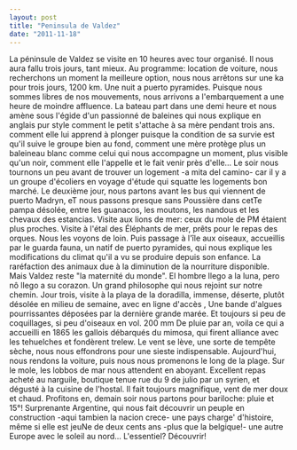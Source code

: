 ```yaml
---
layout: post
title: "Peninsula de Valdez"
date: "2011-11-18"
---
```


La péninsule de Valdez se visite en 10 heures avec tour organisé. Il nous aura fallu trois jours, tant mieux. Au programme: location de voiture, nous recherchons un moment la meilleure option, nous nous arrêtons sur une ka pour trois jours, 1200 km. Une nuit a puerto pyramides. Puisque nous sommes libres de nos mouvements, nous arrivons a l'embarquement a une heure de moindre affluence. La bateau part dans une demi heure et nous amène sous l'égide d'un passionné de baleines qui nous explique en anglais pur style comment le petit s'attache à sa mère pendant trois ans. comment elle lui apprend à plonger puisque la condition de sa survie est qu'il suive le groupe bien au fond, comment une mère protège plus un baleineau blanc comme celui qui nous accompagne un moment, plus visible qu'un noir, comment elle l'appelle et le fait venir près d'elle... Le soir nous tournons un peu avant de trouver un logement -a mita del camino- car il y a un groupe d'écoliers en voyage d'étude qui squatte les logements bon marché. Le deuxième jour, nous partons avant les bus qui viennent de puerto Madryn, eT nous passons presque sans Poussière dans cetTe pampa désolée, entre les guanacos, les moutons, les nandous et les chevaux des estancias. Visite aux lions de mer: ceux du mole de PM étaient plus proches. Visite à l'étal des Éléphants de mer, prêts pour le repas des orques. Nous les voyons de loin. Puis passage à l'île aux oiseaux, accueillis par le guarda fauna, un natif de puerto pyramides, qui nous explique les modifications du climat qu'il a vu se produire depuis son enfance. La raréfaction des animaux due à la diminution de la nourriture disponible. Mais Valdez reste "la maternité du monde". El hombre llego a la luna, pero nô llego a su corazon. Un grand philosophe qui nous rejoint sur notre chemin. Jour trois, visite à la playa de la doradilla, immense, déserte, plutôt désolée en milieu de semaine, avec en ligne d'accès , Une bande d'algues pourrissantes déposées par la dernière grande marée. Et toujours si peu de coquillages, si peu d'oiseaux en vol. 200 mm De pluie par an, voila ce qui a accueilli en 1865 les gallois débarqués du mimosa, qui firent alliance avec les tehuelches et fondèrent trelew. Le vent se lève, une sorte de tempête sèche, nous nous effondrons pour une sieste indispensable. Aujourd'hui, nous rendons la voiture, puis nous nous promenons le long de la plage. Sur le mole, les lobbos de mar nous attendent en aboyant. Excellent repas acheté au narguile, boutique tenue rue du 9 de julio par un syrien, et dégusté à la cuisine de l'hostal. Il fait toujours magnifique, vent de mer doux et chaud. Profitons en, demain soir nous partons pour bariloche: pluie et 15°! Surprenante Argentine, qui nous fait découvrir un peuple en construction -aqui tambien la nacion crece- une pays charge' d'histoire, même si elle est jeuNe de deux cents ans -plus que la belgique!- une autre Europe avec le soleil au nord... L'essentiel? Découvrir!
